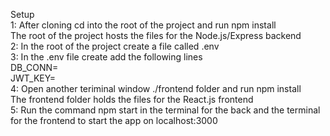 Setup  
1: After cloning cd into the root of the project and run npm install  
The root of the project hosts the files for the Node.js/Express backend  
2: In the root of the project create a file called .env  
3: In the .env file create add the following lines  
DB_CONN=<your mongodb connection string>  
JWT_KEY=<a secret key used to JSON Web Token creation>  
4: Open another teriminal window ./frontend folder and run npm install  
The frontend folder holds the files for the React.js frontend  
5: Run the command npm start in the terminal for the back and the terminal for the frontend to start the app on localhost:3000

 
